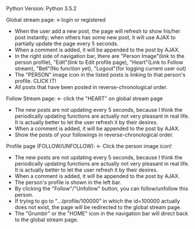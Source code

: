 Python Version: Python 3.5.2

Global stream page: <-login or registered
- When the user add a new post, the page will refresh to show his/her post instantly; when others has some new post, it will use AJAX to partially update the page every 5 seconds.
- When a comment is added, it will be appended to the post by AJAX.
- In the right side of navigation bar, there are "Person Image"(link to the person profile), "Edit"(link to Edit profile page), "Heart"(Link to Follow stream), "Bell"(No function yet), "Logout"(for logging current user out)
- The "PERSON" image icon in the listed posts is linking to that person's profile. CLICK IT!
- All posts that have been posted in reverse-chronological order.


Follow Stream page: <- click the "HEART" on global stream page
- The new posts are not updating every 5 seconds, because I think the periodically updating functions are actually not very pleasant in real life. It is actually better to let the user refresh it by their desires.
- When a comment is added, it will be appended to the post by AJAX.
- Show the posts of your followings in reverse-chronological order.


Profile page (FOLLOW/UNFOLLOW): <- Click the person image icon!
- The new posts are not updating every 5 seconds, because I think the periodically updating functions are actually not very pleasant in real life. It is actually better to let the user refresh it by their desires.
- When a comment is added, it will be appended to the post by AJAX.
- The person's profile is shown in the left bar.
- By clicking the "Follow"/"Unfollow" button, you can follow/unfollow this person.
- If trying to go to ".../profile/100000" in which the id=100000 actually does not exist, the page will be redirected to the global stream page.
- The "Grumblr" or the "HOME" icon in the navigation bar will direct back to the global stream page.


